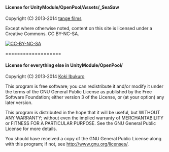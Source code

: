 #### License for UnityModule/OpenPool/Assets/_SeaSaw
Copyright (C) 2013-2014 [tange films](http://www.tangefilms.jp/)

Except where otherwise noted, content on this site is licensed under a Creative Commons. CC BY-NC-SA.

[![CC-BY-NC-SA](http://creativecommons.jp/wp/wp-content/uploads/2009/10/by-nc-sa.png)](http://creativecommons.org/licenses/by-nc-sa/2.1/jp/)

===================

#### License for everything else in UnityModule/OpenPool/
Copyright (C) 2013-2014 [Koki Ibukuro](https://twitter.com/asus4)

This program is free software; you can redistribute it and/or modify
it under the terms of the GNU General Public License as published by
the Free Software Foundation; either version 3 of the License, or
(at your option) any later version.

This program is distributed in the hope that it will be useful,
but WITHOUT ANY WARRANTY; without even the implied warranty of
MERCHANTABILITY or FITNESS FOR A PARTICULAR PURPOSE. See the
GNU General Public License for more details.

You should have received a copy of the GNU General Public License
along with this program; if not, see <http://www.gnu.org/licenses/>.
